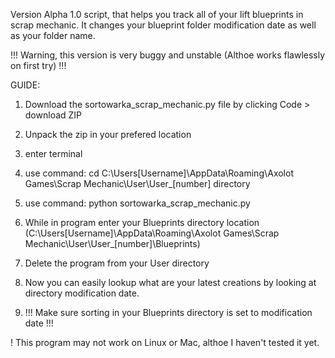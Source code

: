 Version Alpha 1.0 script, that helps you track all of your lift blueprints in scrap mechanic.
It changes your blueprint folder modification date as well as your folder name.

!!! Warning, this version is very buggy and unstable (Althoe works flawlessly on first try) !!!

GUIDE:

1. Download the sortowarka_scrap_mechanic.py file by clicking Code > download ZIP

2. Unpack the zip in your prefered location

3. enter terminal

4. use command: cd C:\Users\[Username]\AppData\Roaming\Axolot Games\Scrap Mechanic\User\User\_[number] directory

5. use command: python sortowarka_scrap_mechanic.py

6. While in program enter your Blueprints directory location (C:\Users\[Username]\AppData\Roaming\Axolot Games\Scrap Mechanic\User\User\_[number]\Blueprints)

7. Delete the program from your User directory

8. Now you can easily lookup what are your latest creations by looking at directory modification date.

9. !!! Make sure sorting in your Blueprints directory is set to modification date !!!

! This program may not work on Linux or Mac, althoe I haven't tested it yet.
